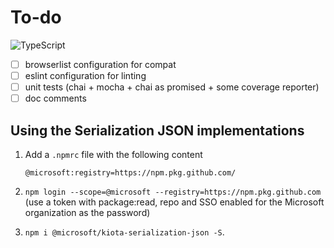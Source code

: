 # To-do

![TypeScript](https://github.com/microsoft/kiota/actions/workflows/serialization-typescript-json.yml/badge.svg)

- [ ] browserlist configuration for compat
- [ ] eslint configuration for linting
- [ ] unit tests (chai + mocha + chai as promised + some coverage reporter)
- [ ] doc comments

## Using the Serialization JSON implementations

1. Add a `.npmrc` file with the following content

    ```Config
    @microsoft:registry=https://npm.pkg.github.com/
    ```

1. `npm login --scope=@microsoft --registry=https://npm.pkg.github.com` (use a token with package:read, repo and SSO enabled for the Microsoft organization as the password)
1. `npm i @microsoft/kiota-serialization-json -S`.
